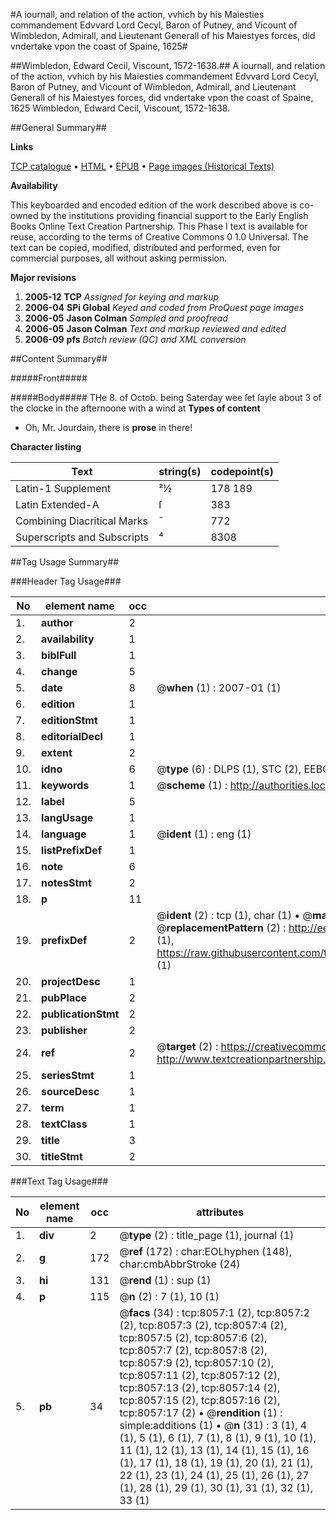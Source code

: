 #A iournall, and relation of the action, vvhich by his Maiesties commandement Edvvard Lord Cecyl, Baron of Putney, and Vicount of Wimbledon, Admirall, and Lieutenant Generall of his Maiestyes forces, did vndertake vpon the coast of Spaine, 1625#

##Wimbledon, Edward Cecil, Viscount, 1572-1638.##
A iournall, and relation of the action, vvhich by his Maiesties commandement Edvvard Lord Cecyl, Baron of Putney, and Vicount of Wimbledon, Admirall, and Lieutenant Generall of his Maiestyes forces, did vndertake vpon the coast of Spaine, 1625
Wimbledon, Edward Cecil, Viscount, 1572-1638.

##General Summary##

**Links**

[TCP catalogue](http://www.ota.ox.ac.uk/tcp/)  • 
[HTML](http://tei.it.ox.ac.uk/tcp/Texts-HTML/free/A18/A18298.html)  • 
[EPUB](http://tei.it.ox.ac.uk/tcp/Texts-EPUB/free/A18/A18298.epub) • 
[Page images (Historical Texts)](https://data.historicaltexts.jisc.ac.uk/view?pubId=eebo-99843333e&pageId=eebo-99843333e-8057-1)

**Availability**

This keyboarded and encoded edition of the
	       work described above is co-owned by the institutions
	       providing financial support to the Early English Books
	       Online Text Creation Partnership. This Phase I text is
	       available for reuse, according to the terms of Creative
	       Commons 0 1.0 Universal. The text can be copied,
	       modified, distributed and performed, even for
	       commercial purposes, all without asking permission.

**Major revisions**

1. __2005-12__ __TCP__ *Assigned for keying and markup*
1. __2006-04__ __SPi Global__ *Keyed and coded from ProQuest page images*
1. __2006-05__ __Jason Colman__ *Sampled and proofread*
1. __2006-05__ __Jason Colman__ *Text and markup reviewed and edited*
1. __2006-09__ __pfs__ *Batch review (QC) and XML conversion*

##Content Summary##

#####Front#####

#####Body#####
THe 8. of Octob. being Saterday wee ſet ſayle about 3 of the clocke in the afternoone with a wind at
**Types of content**

  * Oh, Mr. Jourdain, there is **prose** in there!

**Character listing**


|Text|string(s)|codepoint(s)|
|---|---|---|
|Latin-1 Supplement|²½|178 189|
|Latin Extended-A|ſ|383|
|Combining             Diacritical Marks|̄|772|
|Superscripts             and Subscripts|⁴|8308|

##Tag Usage Summary##

###Header Tag Usage###

|No|element name|occ|attributes|
|---|---|---|---|
|1.|__author__|2||
|2.|__availability__|1||
|3.|__biblFull__|1||
|4.|__change__|5||
|5.|__date__|8| @__when__ (1) : 2007-01 (1)|
|6.|__edition__|1||
|7.|__editionStmt__|1||
|8.|__editorialDecl__|1||
|9.|__extent__|2||
|10.|__idno__|6| @__type__ (6) : DLPS (1), STC (2), EEBO-CITATION (1), PROQUEST (1), VID (1)|
|11.|__keywords__|1| @__scheme__ (1) : http://authorities.loc.gov/ (1)|
|12.|__label__|5||
|13.|__langUsage__|1||
|14.|__language__|1| @__ident__ (1) : eng (1)|
|15.|__listPrefixDef__|1||
|16.|__note__|6||
|17.|__notesStmt__|2||
|18.|__p__|11||
|19.|__prefixDef__|2| @__ident__ (2) : tcp (1), char (1)  •  @__matchPattern__ (2) : ([0-9\-]+):([0-9IVX]+) (1), (.+) (1)  •  @__replacementPattern__ (2) : http://eebo.chadwyck.com/downloadtiff?vid=$1&page=$2 (1), https://raw.githubusercontent.com/textcreationpartnership/Texts/master/tcpchars.xml#$1 (1)|
|20.|__projectDesc__|1||
|21.|__pubPlace__|2||
|22.|__publicationStmt__|2||
|23.|__publisher__|2||
|24.|__ref__|2| @__target__ (2) : https://creativecommons.org/publicdomain/zero/1.0/ (1), http://www.textcreationpartnership.org/docs/. (1)|
|25.|__seriesStmt__|1||
|26.|__sourceDesc__|1||
|27.|__term__|1||
|28.|__textClass__|1||
|29.|__title__|3||
|30.|__titleStmt__|2||


###Text Tag Usage###

|No|element name|occ|attributes|
|---|---|---|---|
|1.|__div__|2| @__type__ (2) : title_page (1), journal (1)|
|2.|__g__|172| @__ref__ (172) : char:EOLhyphen (148), char:cmbAbbrStroke (24)|
|3.|__hi__|131| @__rend__ (1) : sup (1)|
|4.|__p__|115| @__n__ (2) : 7 (1), 10 (1)|
|5.|__pb__|34| @__facs__ (34) : tcp:8057:1 (2), tcp:8057:2 (2), tcp:8057:3 (2), tcp:8057:4 (2), tcp:8057:5 (2), tcp:8057:6 (2), tcp:8057:7 (2), tcp:8057:8 (2), tcp:8057:9 (2), tcp:8057:10 (2), tcp:8057:11 (2), tcp:8057:12 (2), tcp:8057:13 (2), tcp:8057:14 (2), tcp:8057:15 (2), tcp:8057:16 (2), tcp:8057:17 (2)  •  @__rendition__ (1) : simple:additions (1)  •  @__n__ (31) : 3 (1), 4 (1), 5 (1), 6 (1), 7 (1), 8 (1), 9 (1), 10 (1), 11 (1), 12 (1), 13 (1), 14 (1), 15 (1), 16 (1), 17 (1), 18 (1), 19 (1), 20 (1), 21 (1), 22 (1), 23 (1), 24 (1), 25 (1), 26 (1), 27 (1), 28 (1), 29 (1), 30 (1), 31 (1), 32 (1), 33 (1)|

